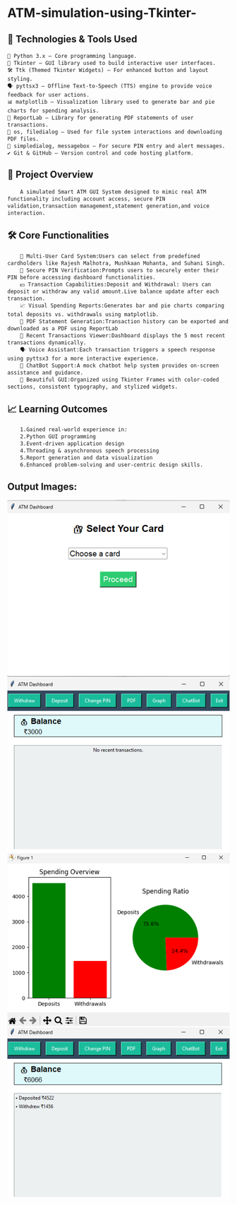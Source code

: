 # ATM-simulation-using-Tkinter-

## 🔧 Technologies & Tools Used
    🐍 Python 3.x – Core programming language.
    🧱 Tkinter – GUI library used to build interactive user interfaces.
    🛠️ Ttk (Themed Tkinter Widgets) – For enhanced button and layout styling.
    🗣️ pyttsx3 – Offline Text-to-Speech (TTS) engine to provide voice feedback for user actions.
    📊 matplotlib – Visualization library used to generate bar and pie charts for spending analysis.
    📄 ReportLab – Library for generating PDF statements of user transactions.
    📂 os, filedialog – Used for file system interactions and downloading PDF files.
    🔐 simpledialog, messagebox – For secure PIN entry and alert messages.
    ✔️ Git & GitHub – Version control and code hosting platform.

## 🧠 Project Overview
        A simulated Smart ATM GUI System designed to mimic real ATM functionality including account access, secure PIN validation,transaction management,statement generation,and voice interaction.

## 🛠️ Core Functionalities
        🔐 Multi-User Card System:Users can select from predefined cardholders like Rajesh Malhotra, Mushkaan Mohanta, and Suhani Singh.
        🧾 Secure PIN Verification:Prompts users to securely enter their PIN before accessing dashboard functionalities.
        💵 Transaction Capabilities:Deposit and Withdrawal: Users can deposit or withdraw any valid amount.Live balance update after each             transaction.
        📈 Visual Spending Reports:Generates bar and pie charts comparing total deposits vs. withdrawals using matplotlib.    
        📄 PDF Statement Generation:Transaction history can be exported and downloaded as a PDF using ReportLab
        📜 Recent Transactions Viewer:Dashboard displays the 5 most recent transactions dynamically.
        🗣️ Voice Assistant:Each transaction triggers a speech response using pyttsx3 for a more interactive experience.
        🤖 ChatBot Support:A mock chatbot help system provides on-screen assistance and guidance.
        🎨 Beautiful GUI:Organized using Tkinter Frames with color-coded sections, consistent typography, and stylized widgets.

## 📈 Learning Outcomes
        1.Gained real-world experience in:
        2.Python GUI programming
        3.Event-driven application design
        4.Threading & asynchronous speech processing
        5.Report generation and data visualization
        6.Enhanced problem-solving and user-centric design skills.

## Output Images:

![image alt](https://github.com/mushkaan0205/ATM-simulation-using-Tkinter-/blob/be4881bd5645b4d16f20c7be2a7128d67d225925/output/O1%20(1).png) 
![image alt](https://github.com/mushkaan0205/ATM-simulation-using-Tkinter-/blob/cec0eff9e048ac050ae074032b4e3a334277447c/output/O1%20(2).png)
![image alt](https://github.com/mushkaan0205/ATM-simulation-using-Tkinter-/blob/cec0eff9e048ac050ae074032b4e3a334277447c/output/O1%20(3).png )
![image alt](https://github.com/mushkaan0205/ATM-simulation-using-Tkinter-/blob/cec0eff9e048ac050ae074032b4e3a334277447c/output/O1%20(4).png )


